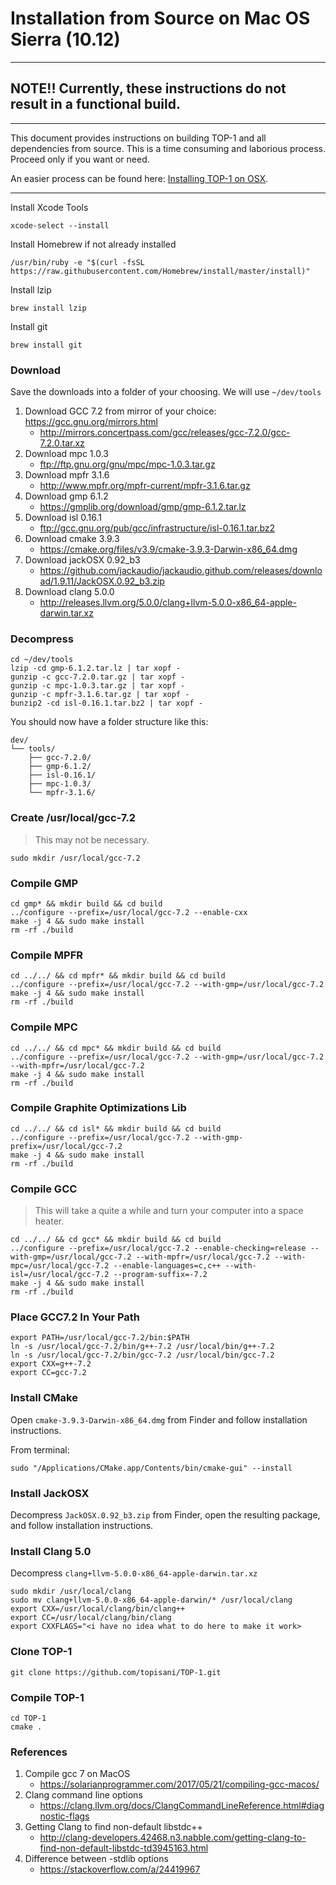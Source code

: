 # Installation from Source on Mac OS Sierra (10.12)

---
## NOTE!! Currently, these instructions do not result in a functional build.
---

This document provides instructions on building TOP-1 and all dependencies from source.  This is a time consuming and laborious process.  Proceed only if you want or need.

An easier process can be found here: [Installing TOP-1 on OSX](OSX_INSTALL_BREW.md).

---

Install Xcode Tools
```
xcode-select --install
```

Install Homebrew if not already installed
```
/usr/bin/ruby -e "$(curl -fsSL https://raw.githubusercontent.com/Homebrew/install/master/install)"
```

Install lzip
```
brew install lzip
```

Install git
```
brew install git
```

### Download 

Save the downloads into a folder of your choosing.  We will use ```~/dev/tools```

1. Download GCC 7.2 from mirror of your choice: https://gcc.gnu.org/mirrors.html
    * http://mirrors.concertpass.com/gcc/releases/gcc-7.2.0/gcc-7.2.0.tar.xz
1. Download mpc 1.0.3
    * ftp://ftp.gnu.org/gnu/mpc/mpc-1.0.3.tar.gz
1. Download mpfr 3.1.6
    * http://www.mpfr.org/mpfr-current/mpfr-3.1.6.tar.gz
1. Download gmp 6.1.2
    * https://gmplib.org/download/gmp/gmp-6.1.2.tar.lz
1. Download isl 0.16.1
    * ftp://gcc.gnu.org/pub/gcc/infrastructure/isl-0.16.1.tar.bz2
1. Download cmake 3.9.3
    * https://cmake.org/files/v3.9/cmake-3.9.3-Darwin-x86_64.dmg
1. Download jackOSX 0.92_b3
    * https://github.com/jackaudio/jackaudio.github.com/releases/download/1.9.11/JackOSX.0.92_b3.zip
1. Download clang 5.0.0
    * http://releases.llvm.org/5.0.0/clang+llvm-5.0.0-x86_64-apple-darwin.tar.xz

### Decompress

```
cd ~/dev/tools
lzip -cd gmp-6.1.2.tar.lz | tar xopf -
gunzip -c gcc-7.2.0.tar.gz | tar xopf -
gunzip -c mpc-1.0.3.tar.gz | tar xopf -
gunzip -c mpfr-3.1.6.tar.gz | tar xopf -
bunzip2 -cd isl-0.16.1.tar.bz2 | tar xopf -
```

You should now have a folder structure like this:

```
dev/
└── tools/
    ├── gcc-7.2.0/
    ├── gmp-6.1.2/
    ├── isl-0.16.1/
    ├── mpc-1.0.3/
    └── mpfr-3.1.6/
```

### Create /usr/local/gcc-7.2

> This may not be necessary.

```
sudo mkdir /usr/local/gcc-7.2
```

### Compile GMP

```
cd gmp* && mkdir build && cd build
../configure --prefix=/usr/local/gcc-7.2 --enable-cxx
make -j 4 && sudo make install
rm -rf ./build
```

### Compile MPFR

```
cd ../../ && cd mpfr* && mkdir build && cd build
../configure --prefix=/usr/local/gcc-7.2 --with-gmp=/usr/local/gcc-7.2
make -j 4 && sudo make install
rm -rf ./build
```

### Compile MPC

```
cd ../../ && cd mpc* && mkdir build && cd build
../configure --prefix=/usr/local/gcc-7.2 --with-gmp=/usr/local/gcc-7.2 --with-mpfr=/usr/local/gcc-7.2
make -j 4 && sudo make install
rm -rf ./build
```

### Compile Graphite Optimizations Lib

```
cd ../../ && cd isl* && mkdir build && cd build
../configure --prefix=/usr/local/gcc-7.2 --with-gmp-prefix=/usr/local/gcc-7.2
make -j 4 && sudo make install
rm -rf ./build
```

### Compile GCC

> This will take a quite a while and turn your computer into a space heater.

```
cd ../../ && cd gcc* && mkdir build && cd build
../configure --prefix=/usr/local/gcc-7.2 --enable-checking=release --with-gmp=/usr/local/gcc-7.2 --with-mpfr=/usr/local/gcc-7.2 --with-mpc=/usr/local/gcc-7.2 --enable-languages=c,c++ --with-isl=/usr/local/gcc-7.2 --program-suffix=-7.2
make -j 4 && sudo make install
rm -rf ./build
```

### Place GCC7.2 In Your Path

```
export PATH=/usr/local/gcc-7.2/bin:$PATH
ln -s /usr/local/gcc-7.2/bin/g++-7.2 /usr/local/bin/g++-7.2
ln -s /usr/local/gcc-7.2/bin/gcc-7.2 /usr/local/bin/gcc-7.2
export CXX=g++-7.2
export CC=gcc-7.2
```

### Install CMake

Open ```cmake-3.9.3-Darwin-x86_64.dmg``` from Finder and follow installation instructions.

From terminal:

```
sudo "/Applications/CMake.app/Contents/bin/cmake-gui" --install
```

### Install JackOSX

Decompress ```JackOSX.0.92_b3.zip``` from Finder, open the resulting package, and follow installation instructions.

### Install Clang 5.0

Decompress ```clang+llvm-5.0.0-x86_64-apple-darwin.tar.xz```

```
sudo mkdir /usr/local/clang
sudo mv clang+llvm-5.0.0-x86_64-apple-darwin/* /usr/local/clang
export CXX=/usr/local/clang/bin/clang++
export CC=/usr/local/clang/bin/clang
export CXXFLAGS="<i have no idea what to do here to make it work>
```


### Clone TOP-1

```
git clone https://github.com/topisani/TOP-1.git
```

### Compile TOP-1

```
cd TOP-1
cmake .
```


### References
1. Compile gcc 7 on MacOS
    * https://solarianprogrammer.com/2017/05/21/compiling-gcc-macos/
1. Clang command line options
    * https://clang.llvm.org/docs/ClangCommandLineReference.html#diagnostic-flags
1. Getting Clang to find non-default libstdc++
    * http://clang-developers.42468.n3.nabble.com/getting-clang-to-find-non-default-libstdc-td3945163.html
1. Difference between -stdlib options
    * https://stackoverflow.com/a/24419967
